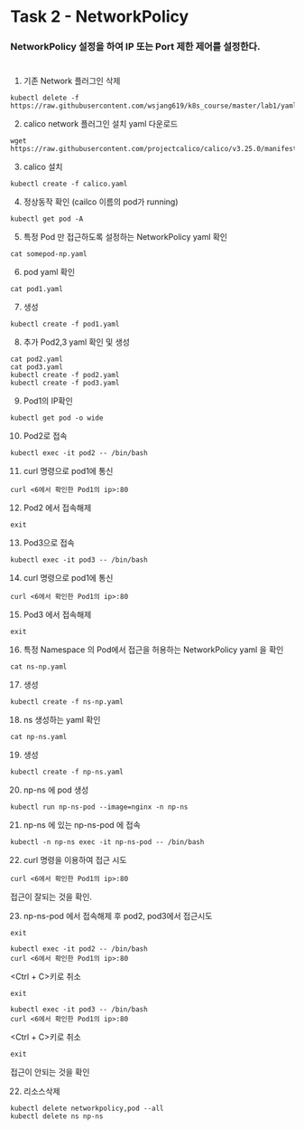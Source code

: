 # Task 2 - NetworkPolicy

### NetworkPolicy 설정을 하여 IP 또는 Port 제한 제어를 설정한다.
#

1. 기존 Network 플러그인 삭제
```
kubectl delete -f https://raw.githubusercontent.com/wsjang619/k8s_course/master/lab1/yaml/flannel.yaml
```

2. calico network 플러그인 설치 yaml 다운로드
```
wget https://raw.githubusercontent.com/projectcalico/calico/v3.25.0/manifests/calico.yaml
```
3. calico 설치
```
kubectl create -f calico.yaml
```

4. 정상동작 확인 (cailco 이름의 pod가 running)
```
kubectl get pod -A
```

5. 특정 Pod 만 접근하도록 설정하는 NetworkPolicy yaml 확인
```
cat somepod-np.yaml
```

6. pod yaml 확인
```
cat pod1.yaml
```

7. 생성
```
kubectl create -f pod1.yaml
``` 

8. 추가 Pod2,3 yaml 확인 및 생성
```
cat pod2.yaml
cat pod3.yaml
kubectl create -f pod2.yaml
kubectl create -f pod3.yaml
```

9. Pod1의 IP확인
```
kubectl get pod -o wide
```

10. Pod2로 접속
```
kubectl exec -it pod2 -- /bin/bash
```

11. curl 명령으로 pod1에 통신
```
curl <6에서 확인한 Pod1의 ip>:80
```

12. Pod2 에서 접속해제
```
exit
```

13. Pod3으로 접속
```
kubectl exec -it pod3 -- /bin/bash
```

14. curl 명령으로 pod1에 통신
```
curl <6에서 확인한 Pod1의 ip>:80
```

15. Pod3 에서 접속해제
```
exit
```

16. 특정 Namespace 의 Pod에서 접근을 허용하는 NetworkPolicy yaml 을 확인
```
cat ns-np.yaml
```

17. 생성 
```
kubectl create -f ns-np.yaml
```

18. ns 생성하는 yaml 확인
```
cat np-ns.yaml
```

19. 생성
```
kubectl create -f np-ns.yaml
```

20. np-ns 에 pod 생성
```
kubectl run np-ns-pod --image=nginx -n np-ns
```

21. np-ns 에 있는 np-ns-pod 에 접속
```
kubectl -n np-ns exec -it np-ns-pod -- /bin/bash
```

22. curl 명령을 이용하여 접근 시도
```
curl <6에서 확인한 Pod1의 ip>:80
```
접근이 잘되는 것을 확인.

23. np-ns-pod 에서 접속해제 후 pod2, pod3에서 접근시도

```
exit
```

```
kubectl exec -it pod2 -- /bin/bash
curl <6에서 확인한 Pod1의 ip>:80
```
<Ctrl + C>키로 취소
```
exit
```
```
kubectl exec -it pod3 -- /bin/bash
curl <6에서 확인한 Pod1의 ip>:80
```
<Ctrl + C>키로 취소
```
exit
```

접근이 안되는 것을 확인


22. 리소스삭제 
```
kubectl delete networkpolicy,pod --all
kubectl delete ns np-ns
```